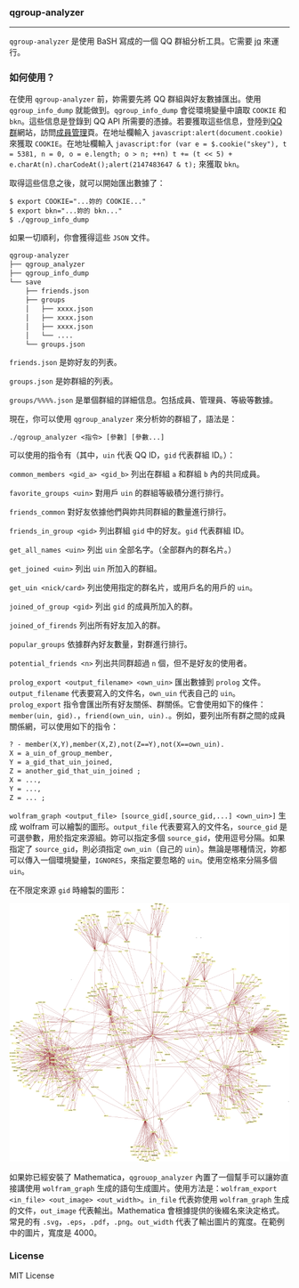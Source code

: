 ### qgroup-analyzer ###
---

`qgroup-analyzer` 是使用 BaSH 寫成的一個 QQ 群組分析工具。它需要 [jq](https://stedolan.github.io/jq/) 來運行。

### 如何使用？ ###

在使用 `qgroup-analyzer` 前，妳需要先將 QQ 群組與好友數據匯出。使用 `qgroup_info_dump` 就能做到。`qgroup_info_dump` 會從環境變量中讀取 `COOKIE` 和 `bkn`。這些信息是登錄到 QQ API 所需要的憑據。若要獲取這些信息，登陸到[QQ 群](http://qun.qq.com)網站，訪問[成員管理](http://qun.qq.com/member.html)頁。在地址欄輸入 `javascript:alert(document.cookie)` 來獲取 `COOKIE`。在地址欄輸入 `javascript:for (var e = $.cookie("skey"), t = 5381, n = 0, o = e.length; o > n; ++n) t += (t << 5) + e.charAt(n).charCodeAt();alert(2147483647 & t);` 來獲取 `bkn`。

取得這些信息之後，就可以開始匯出數據了：

```
$ export COOKIE="...妳的 COOKIE..." 
$ export bkn="...妳的 bkn..."
$ ./qgroup_info_dump
```

如果一切順利，你會獲得這些 `JSON` 文件。

```
qgroup-analyzer
├── qgroup_analyzer
├── qgroup_info_dump
└── save
    ├── friends.json
    ├── groups
    │   ├── xxxx.json
    │   ├── xxxx.json
    │   ├── xxxx.json
    │   └── ....
    └── groups.json
```

`friends.json` 是妳好友的列表。

`groups.json` 是妳群組的列表。

`groups/%%%%.json` 是單個群組的詳細信息。包括成員、管理員、等級等數據。

現在，你可以使用 `qgroup_analyzer` 來分析妳的群組了，語法是：

```
./qgroup_analyzer <指令> [參數] [參數...]
```

可以使用的指令有（其中，`uin` 代表 QQ ID，`gid` 代表群組 ID。）：

`common_members <gid_a> <gid_b>` 列出在群組 `a` 和群組 `b` 內的共同成員。

`favorite_groups <uin>` 對用戶 `uin` 的群組等級積分進行排行。

`friends_common` 對好友依據他們與妳共同群組的數量進行排行。

`friends_in_group <gid>` 列出群組 `gid` 中的好友。`gid` 代表群組 ID。

`get_all_names <uin>` 列出 `uin` 全部名字。（全部群內的群名片。）

`get_joined <uin>` 列出 `uin` 所加入的群組。

`get_uin <nick/card>` 列出使用指定的群名片，或用戶名的用戶的 `uin`。

`joined_of_group <gid>` 列出 `gid` 的成員所加入的群。

`joined_of_firends` 列出所有好友加入的群。

`popular_groups` 依據群內好友數量，對群進行排行。

`potential_friends <n>` 列出共同群超過 `n` 個，但不是好友的使用者。

`prolog_export <output_filename> <own_uin>` 匯出數據到 `prolog` 文件。`output_filename` 代表要寫入的文件名，`own_uin` 代表自己的 `uin`。`prolog_export` 指令會匯出所有好友關係、群關係。它會使用如下的條件：`member(uin, gid).`，`friend(own_uin, uin).`。例如，要列出所有群之間的成員關係網，可以使用如下的指令：

```
? - member(X,Y),member(X,Z),not(Z==Y),not(X==own_uin).
X = a_uin_of_group_member, 
Y = a_gid_that_uin_joined, 
Z = another_gid_that_uin_joined ;
X = ..., 
Y = ..., 
Z = ... ;
```

`wolfram_graph <output_file> [source_gid[,source_gid,...] <own_uin>]` 生成 wolfram 可以繪製的圖形。`output_file` 代表要寫入的文件名，`source_gid` 是可選參數，用於指定來源組。妳可以指定多個 `source_gid`，使用逗号分隔。如果指定了 `source_gid`，則必須指定 `own_uin`（自己的 `uin`）。無論是哪種情況，妳都可以傳入一個環境變量，`IGNORES`，來指定要忽略的 `uin`。使用空格來分隔多個 `uin`。

在不限定來源 `gid` 時繪製的圖形：

![Sample Graph](https://raw.githubusercontent.com/Nat-Lab/qgrouop_analyzer/doc/sample_map.png)

如果妳已經安裝了 Mathematica，`qgrouop_analyzer` 內置了一個幫手可以讓妳直接講使用 `wolfram_graph` 生成的語句生成圖片。使用方法是：`wolfram_export <in_file> <out_image> <out_width>`。`in_file` 代表妳使用 `wolfram_graph` 生成的文件，`out_image` 代表輸出。Mathematica 會根據提供的後綴名來決定格式。常見的有 `.svg`，`.eps`，`.pdf`，`.png`。`out_width` 代表了輸出圖片的寬度。在範例中的圖片，寬度是 4000。

### License ###

MIT License
